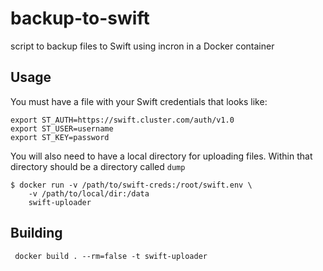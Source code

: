 # backup-to-swift
script to backup files to Swift using incron in a Docker container

## Usage
You must have a file with your Swift credentials that looks like:

    export ST_AUTH=https://swift.cluster.com/auth/v1.0
    export ST_USER=username
    export ST_KEY=password
    
You will also need to have a local directory for uploading files.
Within that directory should be a directory called `dump`

    $ docker run -v /path/to/swift-creds:/root/swift.env \
        -v /path/to/local/dir:/data
        swift-uploader 

## Building
     docker build . --rm=false -t swift-uploader